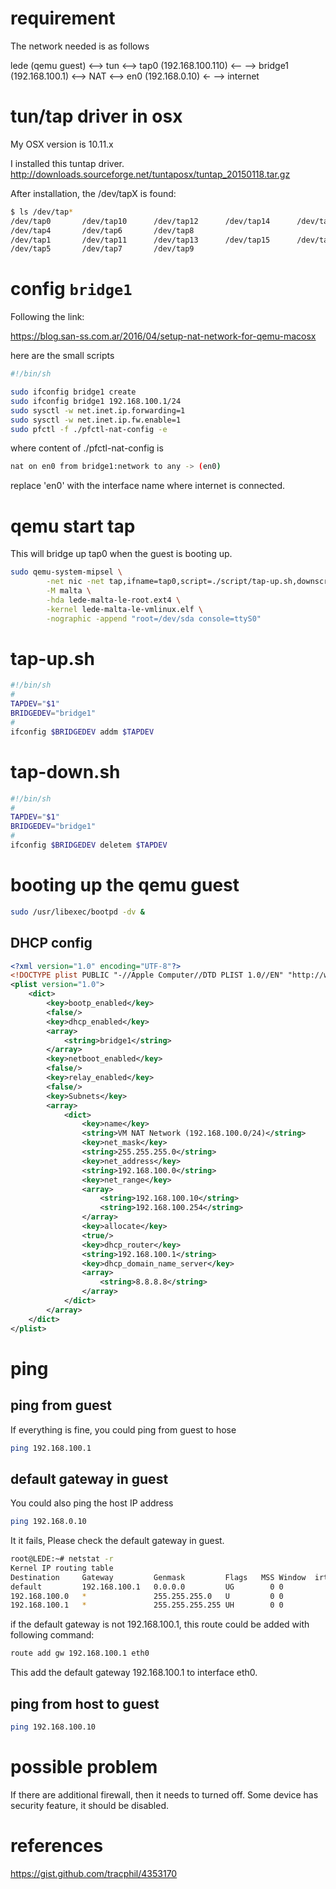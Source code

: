 # requirement

The network needed is as follows

lede (qemu guest) <--> tun <--> tap0 (192.168.100.110) <--
--> bridge1 (192.168.100.1) <--> NAT <--> en0 (192.168.0.10) <-
--> internet


# tun/tap driver in osx

My OSX version is 10.11.x

I installed this tuntap driver. 
http://downloads.sourceforge.net/tuntaposx/tuntap_20150118.tar.gz


After installation, the /dev/tapX is found:

```bash
$ ls /dev/tap*
/dev/tap0       /dev/tap10      /dev/tap12      /dev/tap14      /dev/tap2
/dev/tap4       /dev/tap6       /dev/tap8
/dev/tap1       /dev/tap11      /dev/tap13      /dev/tap15      /dev/tap3
/dev/tap5       /dev/tap7       /dev/tap9
```

# config `bridge1`

Following the link:

https://blog.san-ss.com.ar/2016/04/setup-nat-network-for-qemu-macosx

here are the small scripts
```bash
#!/bin/sh

sudo ifconfig bridge1 create
sudo ifconfig bridge1 192.168.100.1/24
sudo sysctl -w net.inet.ip.forwarding=1
sudo sysctl -w net.inet.ip.fw.enable=1
sudo pfctl -f ./pfctl-nat-config -e
```
where content of ./pfctl-nat-config is 

```bash
nat on en0 from bridge1:network to any -> (en0)
```
replace 'en0' with the interface name where internet is connected.

# qemu start tap

This will bridge up tap0 when the guest is booting up.
```bash
sudo qemu-system-mipsel \
        -net nic -net tap,ifname=tap0,script=./script/tap-up.sh,downscript=./script/tap-down.sh \
        -M malta \
        -hda lede-malta-le-root.ext4 \
        -kernel lede-malta-le-vmlinux.elf \
        -nographic -append "root=/dev/sda console=ttyS0"
```

# tap-up.sh

```bash
#!/bin/sh
#
TAPDEV="$1"
BRIDGEDEV="bridge1"
#
ifconfig $BRIDGEDEV addm $TAPDEV
```

# tap-down.sh

```bash
#!/bin/sh
#
TAPDEV="$1"
BRIDGEDEV="bridge1"
#
ifconfig $BRIDGEDEV deletem $TAPDEV
```

# booting up the qemu guest

```bash
sudo /usr/libexec/bootpd -dv &
```

## DHCP config

```xml
<?xml version="1.0" encoding="UTF-8"?>
<!DOCTYPE plist PUBLIC "-//Apple Computer//DTD PLIST 1.0//EN" "http://www.apple.com/DTDs/PropertyList-1.0.dtd">
<plist version="1.0">
    <dict>
        <key>bootp_enabled</key>
        <false/>
        <key>dhcp_enabled</key>
        <array>
            <string>bridge1</string>
        </array>
        <key>netboot_enabled</key>
        <false/>
        <key>relay_enabled</key>
        <false/>
        <key>Subnets</key>
        <array>
            <dict>
                <key>name</key>
                <string>VM NAT Network (192.168.100.0/24)</string>
                <key>net_mask</key>
                <string>255.255.255.0</string>
                <key>net_address</key>
                <string>192.168.100.0</string>
                <key>net_range</key>
                <array>
                    <string>192.168.100.10</string>
                    <string>192.168.100.254</string>
                </array>
                <key>allocate</key>
                <true/>
                <key>dhcp_router</key>
                <string>192.168.100.1</string>
                <key>dhcp_domain_name_server</key>
                <array>
                    <string>8.8.8.8</string>
                </array>
            </dict>
        </array>
    </dict>
</plist>
```

# ping

## ping from guest
If everything is fine, you could ping from guest to hose

```bash
ping 192.168.100.1

```
## default gateway in guest

You could also ping the host IP address

```bash
ping 192.168.0.10
```

It it fails, Please check the default gateway in guest.

```bash
root@LEDE:~# netstat -r
Kernel IP routing table
Destination     Gateway         Genmask         Flags   MSS Window  irtt Iface
default         192.168.100.1   0.0.0.0         UG        0 0          0 eth0
192.168.100.0   *               255.255.255.0   U         0 0          0 eth0
192.168.100.1   *               255.255.255.255 UH        0 0          0 eth0
```

if the default gateway is not 192.168.100.1, this route could be added with
following command:

```bash
route add gw 192.168.100.1 eth0
```
This add the default gateway 192.168.100.1 to interface eth0.

## ping from host to guest

```bash
ping 192.168.100.10
```
# possible problem

If there are additional firewall, then it needs to turned off. 
Some device has security feature, it should be disabled.


# references

https://gist.github.com/tracphil/4353170
